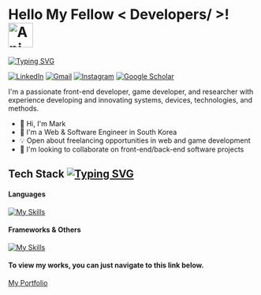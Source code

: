 # Hello My Fellow < Developers/ >! <img src="https://iam-weijie.github.io/wave/hand-emoji.svg" alt="Animated Emoji" width="50" height="50">

[![Typing SVG](https://readme-typing-svg.demolab.com?font=Fira+Code&pause=1000&width=435&lines=Welcome+to+my+GitHub+Profile!;I'm+a+Web+Developer;I'm+a+Game+Developer;I'm+a+Software+Engineer)](https://git.io/typing-svg)

[![LinkedIn](https://img.shields.io/badge/linkedin-%230077B5.svg?style=for-the-badge&logo=linkedin&logoColor=white)](https://www.linkedin.com/in/mark-verana/)
[![Gmail](https://img.shields.io/badge/Gmail-D14836?style=for-the-badge&logo=gmail&logoColor=white)](https://mail.google.com/)
[![Instagram](https://img.shields.io/badge/Instagram-%23E4405F.svg?style=for-the-badge&logo=Instagram&logoColor=white)](https://www.instagram.com/mprof27/)
[![Google Scholar](https://img.shields.io/badge/Google%20Scholar-4285F4?style=for-the-badge&logo=google-scholar&logoColor=white)](https://scholar.google.com/citations?hl=en&user=BtbR9OYAAAAJ)

I'm a passionate front-end developer, game developer, and researcher with experience developing and innovating systems, devices, technologies, and methods.
* 👋 Hi, I'm Mark
* 💼 I'm a Web & Software Engineer in South Korea
* 💡 Open about freelancing opportunities in web and game development
* 👯 I'm looking to collaborate on front-end/back-end software projects

## Tech Stack [![Typing SVG](https://readme-typing-svg.demolab.com?font=Fira+Code&weight=200&letterSpacing=1px&duration=8000&pause=1000&vCenter=true&random=true&width=200&height=20&lines=%3Ccoding...%2F%3E)](https://git.io/typing-svg)

#### Languages
[![My Skills](https://skillicons.dev/icons?i=python,js,react,threejs,dart,expressjs,typescript,c#,c++)](https://skillicons.dev)

#### Frameworks & Others
[![My Skills](https://skillicons.dev/icons?i=html,css,postgresql,mongodb,django,unity,blender)](https://skillicons.dev)


#### To view my works, you can just navigate to this link below.

[My Portfolio](https://portfolio.amvcoder.com/)
